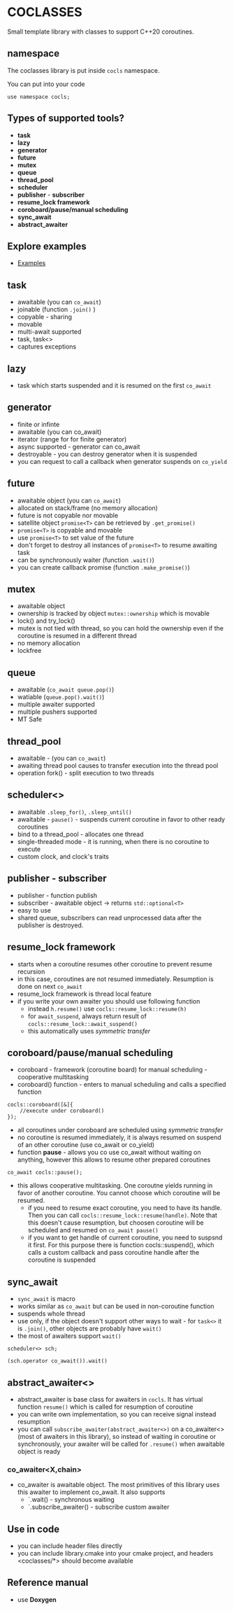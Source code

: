 # COCLASSES

Small template library with classes to support C++20 coroutines.

## namespace

The coclasses library is put inside `cocls` namespace.

You can put into your code

```
use namespace cocls;
```

## Types of supported tools?

* **task<T>** 
* **lazy<T>**
* **generator<T>**
* **future<T>**
* **mutex**
* **queue<T>**
* **thread_pool**
* **scheduler**
* **publisher<T>** - **subscriber<T>**
* **resume_lock framework**
* **coroboard/pause/manual scheduling**
* **sync_await**
* **abstract_awaiter**

## Explore examples

* [Examples](src/examples) 


## task<T>

* awaitable (you can `co_await`)
* joinable (function `.join()` )
* copyable - sharing
* movable
* multi-await supported
* task<void>, task<> 
* captures exceptions

## lazy<T>

* task which starts suspended and it is resumed  on the first `co_await`

## generator<T>

* finite or infinte
* awaitable (you can co_await)
* iterator (range for for finite generator)
* async supported - generator can co_await
* destroyable - you can destroy generator when it is suspended
* you can request to call a callback when generator suspends on `co_yield`

## future<T>

* awaitable object (you can `co_await`)
* allocated on stack/frame (no memory allocation)
* future<T> is not copyable nor movable
* satellite object `promise<T>` can be retrieved by `.get_promise()`
* `promise<T>` is copyable and movable
* use `promise<T>` to set value of the future
* don't forget to destroy all instances of `promise<T>` to resume awaiting task
* can be synchronously waiter (function `.wait()`)
* you can create callback promise (function `.make_promise()`)

## mutex

* awaitable object
* ownership is tracked by object `mutex::ownership` which is movable
* lock() and try_lock()
* mutex is not tied with thread, so you can hold the ownership even if the coroutine is resumed in a different thread
* no memory allocation
* lockfree

## queue<T>

* awaitable (`co_await queue.pop()`)
* watiable (`queue.pop().wait()`)
* multiple awaiter supported
* multiple pushers supported
* MT Safe

## thread_pool

* awaitable - (you can `co_await`)
* awaiting thread pool causes to transfer execution into the thread pool
* operation fork() - split execution to two threads

## scheduler<>

* awaitable `.sleep_for()`, `.sleep_until()`
* awaitable - `pause()` - suspends current coroutine in favor to other ready coroutines
* bind to a thread_pool - allocates one thread
* single-threaded mode - it is running, when there is no coroutine to execute
* custom clock, and clock's traits

## publisher<T> - subscriber<T>

* publisher - function publish
* subscriber - awaitable object -> returns `std::optional<T>`
* easy to use
* shared queue, subscribers can read unprocessed data after the publisher is destroyed.

## resume_lock framework

* starts when a coroutine resumes other coroutine to prevent resume recursion
* in this case, coroutines are not resumed immediately. Resumption is done on next
`co_await`
* resume_lock framework is thread local feature
* if you write your own awaiter you should use following function
    * instead `h.resume()` use `cocls::resume_lock::resume(h)`
    * for `await_suspend`, always return result of `cocls::resume_lock::await_suspend()`
    * this automatically uses *symmetric transfer*

## coroboard/pause/manual scheduling

* coroboard - framework (coroutine board) for manual scheduling - cooperative multitasking
* coroboard() function - enters to manual scheduling and calls a specified function

```
cocls::coroboard([&]{
    //execute under coroboard()
});
```

* all coroutines under coroboard are scheduled using *symmetric transfer*
* no coroutine is resumed immediately, it is always resumed on suspend of an other coroutine (use co_await or co_yield)
* function **pause** - allows you co use co_await without waiting on anything, however this allows to resume other prepared coroutines

```
co_await cocls::pause();
```

* this allows cooperative multitasking. One coroutne yields running in favor of another coroutine. You cannot choose which coroutine will be resumed. 
    * if you need to resume exact coroutine, you need to have its handle. Then you can call `cocls::resume_lock::resume(handle)`. Note that this doesn't cause resumption, but choosen coroutine will be scheduled and resumed on `co_await pause()`
    * if you want to get handle of current coroutine, you need to suspsnd it first. For this purpose there is function cocls::suspend(), which calls a custom callback and pass coroutine handle after the coroutine is suspended

## sync_await

* `sync_await` is macro
* works similar as `co_await` but can be used in non-coroutine function
* suspends whole thread
* use only, if the object doesn't support other ways to wait - for `task<>` it is `.join()`, other objects are probably have `wait()`
* the most of awaiters support `wait()`



```
scheduler<> sch;

(sch.operator co_await()).wait()
```


## abstract_awaiter<>

* abstract_awaiter is base class for awaiters in `cocls`. It has virtual function `resume()` which is called for resumption of coroutine
* you can write own implementation, so you can receive signal instead resumption
* you can call `subscribe_awaiter(abstract_awaiter<>)` on a co_awaiter<> (most of awaiters in this library), so instead of waiting in coroutine or synchronously, your awaiter will be called for `.resume()` when awaitable object is ready

### co_awaiter<X,chain>

* co_awaiter is awaitable object. The most primitives of this library uses this awaiter to implement co_await. It also supports
    * `.wait() - synchronous waiting
    * `.subscribe_awaiter() - subscribe custom awaiter
    

## Use in code

* you can include header files directly
* you can include library.cmake into your cmake project, and headers <coclasses/*> should become available

## Reference manual

* use **Doxygen** 
